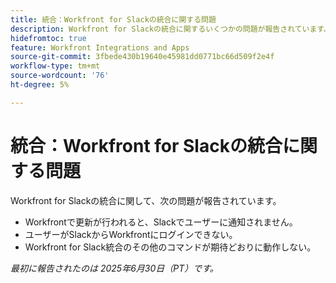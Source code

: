 ```yaml
---
title: 統合：Workfront for Slackの統合に関する問題
description: Workfront for Slackの統合に関するいくつかの問題が報告されています。
hidefromtoc: true
feature: Workfront Integrations and Apps
source-git-commit: 3fbede430b19640e45981dd0771bc66d509f2e4f
workflow-type: tm+mt
source-wordcount: '76'
ht-degree: 5%

---
```



# 統合：Workfront for Slackの統合に関する問題

Workfront for Slackの統合に関して、次の問題が報告されています。

* Workfrontで更新が行われると、Slackでユーザーに通知されません。
* ユーザーがSlackからWorkfrontにログインできない。
* Workfront for Slack統合のその他のコマンドが期待どおりに動作しない。

_最初に報告されたのは 2025年6月30日（PT）です。_
